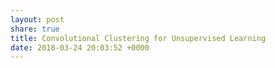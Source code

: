 ```yaml
---
layout: post
share: true
title: Convolutional Clustering for Unsupervised Learning
date: 2018-03-24 20:03:52 +0000
---
```

